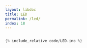 ```yaml
---
layout: libdoc
title: LED
permalink: /led/
index: 18
---
```


```cpp
```

```cpp
{% include_relative code/LED.ino %}
```
